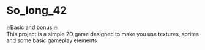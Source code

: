 # So_long_42

🔥Basic and bonus 🔥 </br>
This project is a simple 2D game designed to make you use textures,
sprites and some basic gameplay elements
